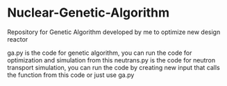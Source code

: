 # Nuclear-Genetic-Algorithm
Repository for Genetic Algorithm developed by me to optimize new design reactor

ga.py is the code for genetic algorithm, you can run the code for optimization and simulation from this
neutrans.py is the code for neutron transport simulation, you can run the code by creating new input that calls the function from this code or just use ga.py
